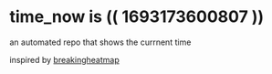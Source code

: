 # time_now is (( 1693173600807 ))

an automated repo that shows the currnent time

inspired by [breakingheatmap](https://github.com/breakingheatmap/breakingheatmap)
